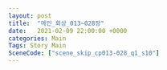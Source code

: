 ```yaml
---
layout: post
title:  "메인_회상_013~028장"
date:   2021-02-09 22:00:00 +0000
categories: Main
Tags: Story Main
SceneCode: ["scene_skip_cp013-028_q1_s10"]
---
```

